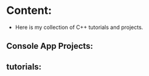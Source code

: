 # Content:

* Here is my collection of C++ tutorials and projects.

## Console App Projects:

## tutorials:
